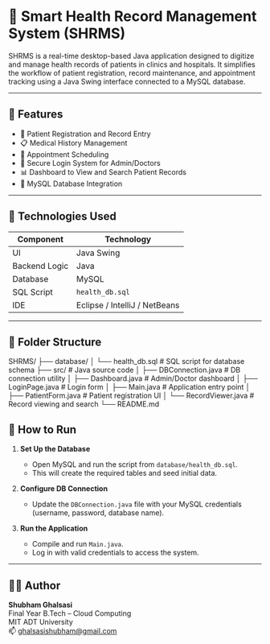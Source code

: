 # 🏥 Smart Health Record Management System (SHRMS)

SHRMS is a real-time desktop-based Java application designed to digitize and manage health records of patients in clinics and hospitals. It simplifies the workflow of patient registration, record maintenance, and appointment tracking using a Java Swing interface connected to a MySQL database.

---

## 📌 Features

- 👤 Patient Registration and Record Entry
- 📋 Medical History Management
- 📅 Appointment Scheduling
- 🔐 Secure Login System for Admin/Doctors
- 📊 Dashboard to View and Search Patient Records
- 💾 MySQL Database Integration

---

## 🧰 Technologies Used

| Component      | Technology |
|----------------|------------|
| UI             | Java Swing |
| Backend Logic  | Java       |
| Database       | MySQL      |
| SQL Script     | `health_db.sql` |
| IDE            | Eclipse / IntelliJ / NetBeans |

---

## 📂 Folder Structure


SHRMS/
├── database/
│   └── health_db.sql           # SQL script for database schema
├── src/                        # Java source code
│   ├── DBConnection.java       # DB connection utility
│   ├── Dashboard.java          # Admin/Doctor dashboard
│   ├── LoginPage.java          # Login form
│   ├── Main.java               # Application entry point
│   ├── PatientForm.java        # Patient registration UI
│   └── RecordViewer.java       # Record viewing and search
└── README.md


## 🔧 How to Run

1. **Set Up the Database**
   - Open MySQL and run the script from `database/health_db.sql`.
   - This will create the required tables and seed initial data.

2. **Configure DB Connection**
   - Update the `DBConnection.java` file with your MySQL credentials (username, password, database name).

3. **Run the Application**
   - Compile and run `Main.java`.
   - Log in with valid credentials to access the system.


---

## 👨‍💻 Author

**Shubham Ghalsasi**  
Final Year B.Tech – Cloud Computing  
MIT ADT University  
📫 ghalsasishubham@gmail.com

